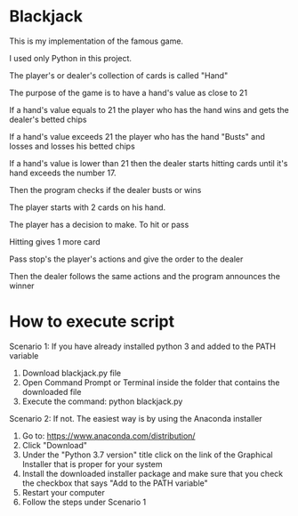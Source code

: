 # Blackjack

This is my implementation of the famous game.

I used only Python in this project.

The player's or dealer's collection of cards is called "Hand"

The purpose of the game is to have a hand's value as close to 21

If a hand's value equals to 21 the player who has the hand wins and gets the dealer's betted chips

If a hand's value exceeds 21 the player who has the hand "Busts" and losses and losses his betted chips

If a hand's value is lower than 21 then the dealer starts hitting cards until it's hand exceeds the number 17. 

Then the program checks if the dealer busts or wins

The player starts with 2 cards on his hand.

The player has a decision to make. To hit or pass

Hitting gives 1 more card

Pass stop's the player's actions and give the order to the dealer

Then the dealer follows the same actions and the program announces the winner

# How to execute script

Scenario 1: If you have already installed python 3 and added to the PATH variable

1. Download blackjack.py file
2. Open Command Prompt or Terminal inside the folder that contains the downloaded file
3. Execute the command: python blackjack.py

Scenario 2: If not. The easiest way is by using the Anaconda installer

1. Go to: https://www.anaconda.com/distribution/
2. Click "Download"
3. Under the "Python 3.7 version" title click on the link of the Graphical Installer that is proper for your system
4. Install the downloaded installer package and make sure that you check the checkbox that says "Add to the PATH variable"
5. Restart your computer
6. Follow the steps under Scenario 1
